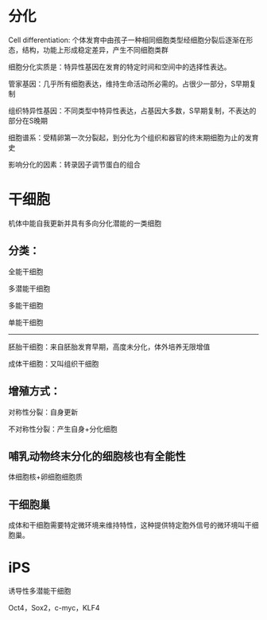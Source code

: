 # 分化

Cell differentiation: 个体发育中由孩子一种相同细胞类型经细胞分裂后逐渐在形态，结构，功能上形成稳定差异，产生不同细胞类群

细胞分化实质是：特异性基因在发育的特定时间和空间中的选择性表达。

管家基因：几乎所有细胞表达，维持生命活动所必需的。占很少一部分，S早期复制

组织特异性基因：不同类型中特异性表达，占基因大多数，S早期复制，不表达的部分在S晚期

细胞谱系：受精卵第一次分裂起，到分化为个组织和器官的终末期细胞为止的发育史

影响分化的因素：转录因子调节蛋白的组合

# 干细胞

机体中能自我更新并具有多向分化潜能的一类细胞

## 分类：

全能干细胞

多潜能干细胞

多能干细胞

单能干细胞

---

胚胎干细胞：来自胚胎发育早期，高度未分化，体外培养无限增值

成体干细胞：又叫组织干细胞

## 增殖方式：

对称性分裂：自身更新

不对称性分裂：产生自身+分化细胞

## 哺乳动物终末分化的细胞核也有全能性

体细胞核+卵细胞细胞质

## 干细胞巢

成体和干细胞需要特定微环境来维持特性，这种提供特定胞外信号的微环境叫干细胞巢。

# iPS

诱导性多潜能干细胞

Oct4，Sox2，c-myc，KLF4



